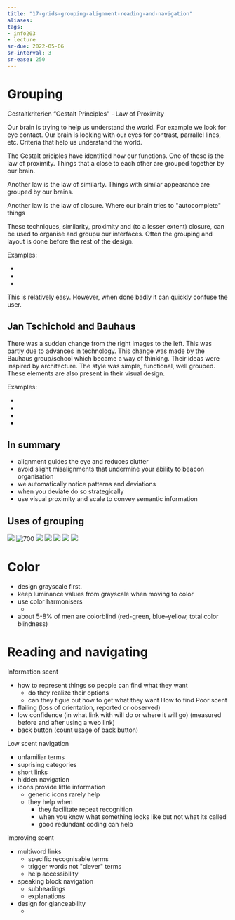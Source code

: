 ```yaml
---
title: "17-grids-grouping-alignment-reading-and-navigation"
aliases: 
tags: 
- info203
- lecture
sr-due: 2022-05-06
sr-interval: 3
sr-ease: 250
---
```


# Grouping
Gestaltkriterien “Gestalt Principles” - Law of Proximity

Our brain is trying to help us understand the world. For example we look for eye contact. Our brain is looking with our eyes for contrast, parrallel lines, etc. Criteria that help us understand the world. 

The Gestalt priciples have identified how our functions. One of these is the law of proximity. Things that a close to each other are grouped together by our brain. 

[](https://i.imgur.com/m8lTltN.png)[](https://i.imgur.com/EMeV5Gg.png)


Another law is the law of similarty. Things with similar appearance are grouped by our brains. 
[](https://i.imgur.com/lVlE1z8.png)
[](https://i.imgur.com/8BhtgTa.png)


Another law is the law of closure. Where our brain tries to "autocomplete" things
[](https://i.imgur.com/1bcanTN.png)
[](https://i.imgur.com/MW9r7PR.png)


These techniques, similarity, proximity and (to a lesser extent) closure, can be used to organise and groupu our interfaces. Often the grouping and layout is done before the rest of the design.

Examples:
- [](https://i.imgur.com/RfkC6Fq.png)
- [](https://i.imgur.com/FjF8c98.png)
- [](https://i.imgur.com/P1m9XH8.png)

This is relatively easy. However, when done badly it can quickly confuse the user.


## Jan Tschichold and Bauhaus

There was a sudden change from the right images to the left. This was partly due to advances in technology. This change was made by the Bauhaus group/school which became a way of thinking. Their ideas were inspired by architecture. The style was simple, functional, well grouped. These elements are also present in their visual design. 

Examples:
- [](https://i.imgur.com/nbEzVeP.png)
- [](https://i.imgur.com/MlP9Lra.png)
- [](https://i.imgur.com/jOCvCkw.png)
- [](https://i.imgur.com/LXsRpCb.png)

## In summary
- alignment guides the eye and reduces clutter
- avoid slight misalignments that undermine your ability to beacon organisation
- we automatically notice patterns and deviations
- when you deviate do so strategically
- use visual proximity and scale to convey semantic information

## Uses of grouping
![](https://i.imgur.com/hGc8dZm.png)
![700](https://i.imgur.com/5bztsrO.png)
![](https://i.imgur.com/wgsiKb6.png)
![](https://i.imgur.com/wnKoBEk.png)
![](https://i.imgur.com/sGmAjLv.png)
![](https://i.imgur.com/wD65fJu.png)
![](https://i.imgur.com/1L6IGAi.png)

# Color

- design grayscale first.
- keep luminance values from grayscale when moving to color
- use color harmonisers
	- [](https://i.imgur.com/KdwaNzi.png)
- about 5-8% of men are colorblind (red-green, blue–yellow, total color blindness)

# Reading and navigating
Information scent
- how to represent things so people can find what they want
	- do they realize their options
	- can they figue out how to get what they want
How to find Poor scent
- flailing (loss of orientation, reported or observed)
- low confidence (in what link with will do or where it will go) (measured before and after using a web link)
- back button (count usage of back button)

Low scent navigation
- unfamiliar terms
- suprising categories
- short links
- hidden navigation
- icons provide little information
	- generic icons rarely help
	- they help when 
		- they facilitate repeat recognition
		- when you know what something looks like but not what its called
		- good redundant coding can help

improving scent
- multiword links
	- specific recognisable terms
	- trigger words not "clever" terms
	- help accessibility
- speaking block navigation
	- subheadings
	- explanations
- design for glanceability
	- [](https://i.imgur.com/pMNYIUB.png)
